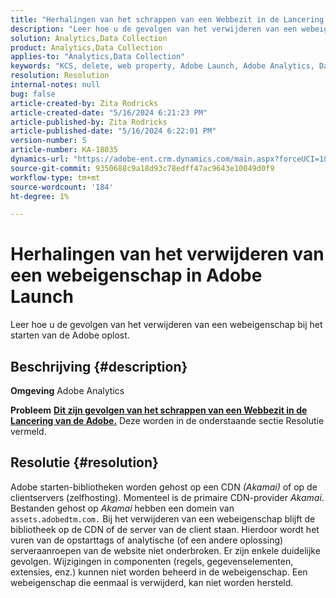 ```yaml
---
title: "Herhalingen van het schrappen van een Webbezit in de Lancering van de Adobe"
description: "Leer hoe u de gevolgen van het verwijderen van een webeigenschap bij het starten van de Adobe kunt oplossen."
solution: Analytics,Data Collection
product: Analytics,Data Collection
applies-to: "Analytics,Data Collection"
keywords: "KCS, delete, web property, Adobe Launch, Adobe Analytics, Data Collection, FAQ"
resolution: Resolution
internal-notes: null
bug: false
article-created-by: Zita Rodricks
article-created-date: "5/16/2024 6:21:23 PM"
article-published-by: Zita Rodricks
article-published-date: "5/16/2024 6:22:01 PM"
version-number: 5
article-number: KA-18035
dynamics-url: "https://adobe-ent.crm.dynamics.com/main.aspx?forceUCI=1&pagetype=entityrecord&etn=knowledgearticle&id=16420c19-b113-ef11-9f89-6045bd0298d4"
source-git-commit: 9350688c9a18d93c78edff47ac9643e10049d0f9
workflow-type: tm+mt
source-wordcount: '184'
ht-degree: 1%

---
```


# Herhalingen van het verwijderen van een webeigenschap in Adobe Launch


Leer hoe u de gevolgen van het verwijderen van een webeigenschap bij het starten van de Adobe oplost.

## Beschrijving {#description}


<b>Omgeving</b>
Adobe Analytics

<b>Probleem</b>
<u><b>Dit zijn gevolgen van het schrappen van een Webbezit in de Lancering van de Adobe.</b></u>
Deze worden in de onderstaande sectie Resolutie vermeld.


## Resolutie {#resolution}


Adobe starten-bibliotheken worden gehost op een CDN *(Akamai)* of op de clientservers (zelfhosting).
Momenteel is de primaire CDN-provider *Akamai*.
Bestanden gehost op *Akamai* hebben een domein van `assets.adobedtm.com.` Bij het verwijderen van een webeigenschap blijft de bibliotheek op de CDN of de server van de client staan.
Hierdoor wordt het vuren van de opstarttags of analytische (of een andere oplossing) serveraanroepen van de website niet onderbroken.
Er zijn enkele duidelijke gevolgen.
Wijzigingen in componenten (regels, gegevenselementen, extensies, enz.) kunnen niet worden beheerd in de webeigenschap.
Een webeigenschap die eenmaal is verwijderd, kan niet worden hersteld.
